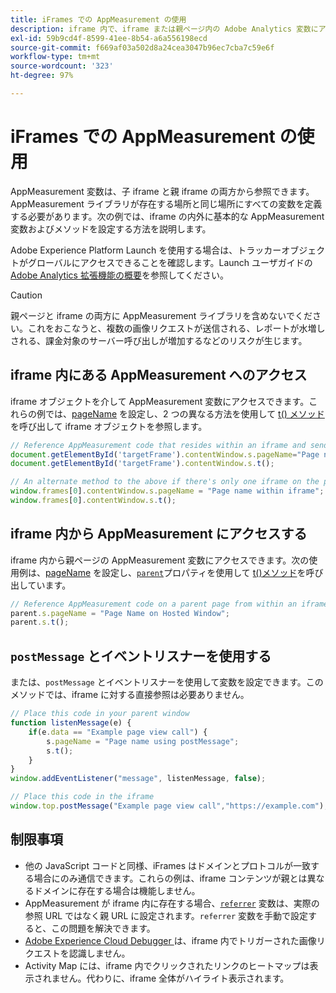 ```yaml
---
title: iFrames での AppMeasurement の使用
description: iframe 内で、iframe または親ページ内の Adobe Analytics 変数にアクセスします。
exl-id: 59b9cd4f-8599-41ee-8b54-a6a556198ecd
source-git-commit: f669af03a502d8a24cea3047b96ec7cba7c59e6f
workflow-type: tm+mt
source-wordcount: '323'
ht-degree: 97%

---
```


# iFrames での AppMeasurement の使用

AppMeasurement 変数は、子 iframe と親 iframe の両方から参照できます。AppMeasurement ライブラリが存在する場所と同じ場所にすべての変数を定義する必要があります。次の例では、iframe の内外に基本的な AppMeasurement 変数およびメソッドを設定する方法を説明します。

Adobe Experience Platform Launch を使用する場合は、トラッカーオブジェクトがグローバルにアクセスできることを確認します。Launch ユーザガイドの[Adobe Analytics 拡張機能の概要](https://experienceleague.adobe.com/docs/launch/using/extensions-ref/adobe-extension/analytics-extension/overview.html)を参照してください。

>[!CAUTION]
>
>親ページと iframe の両方に AppMeasurement ライブラリを含めないでください。これをおこなうと、複数の画像リクエストが送信される、レポートが水増しされる、課金対象のサーバー呼び出しが増加するなどのリスクが生じます。

## iframe 内にある AppMeasurement へのアクセス

iframe オブジェクトを介して AppMeasurement 変数にアクセスできます。これらの例では、[pageName](../vars/page-vars/pagename.md) を設定し、2 つの異なる方法を使用して [t() メソッド](../vars/functions/t-method.md)を呼び出して iframe オブジェクトを参照します。

```js
// Reference AppMeasurement code that resides within an iframe and send an image request
document.getElementById('targetFrame').contentWindow.s.pageName="Page name within iframe";
document.getElementById('targetFrame').contentWindow.s.t();

// An alternate method to the above if there's only one iframe on the page
window.frames[0].contentWindow.s.pageName = "Page name within iframe";
window.frames[0].contentWindow.s.t();
```

## iframe 内から AppMeasurement にアクセスする

iframe 内から親ページの AppMeasurement 変数にアクセスできます。次の使用例は、[pageName](../vars/page-vars/pagename.md) を設定し、[`parent`](https://www.w3schools.com/jsref/prop_win_parent.asp)プロパティを使用して [t()メソッド](../vars/functions/t-method.md)を呼び出しています。

```js
// Reference AppMeasurement code on a parent page from within an iframe and send an image request
parent.s.pageName = "Page Name on Hosted Window";
parent.s.t();
```

## `postMessage` とイベントリスナーを使用する

または、`postMessage` とイベントリスナーを使用して変数を設定できます。このメソッドでは、iframe に対する直接参照は必要ありません。

```js
// Place this code in your parent window
function listenMessage(e) {
    if(e.data == "Example page view call") {
        s.pageName = "Page name using postMessage";
        s.t();
    }
}
window.addEventListener("message", listenMessage, false);

// Place this code in the iframe
window.top.postMessage("Example page view call","https://example.com");
```

## 制限事項

* 他の JavaScript コードと同様、iFrames はドメインとプロトコルが一致する場合にのみ通信できます。これらの例は、iframe コンテンツが親とは異なるドメインに存在する場合は機能しません。
* AppMeasurement が iframe 内に存在する場合、[`referrer`](../vars/page-vars/referrer.md) 変数は、実際の参照 URL ではなく親 URL に設定されます。`referrer` 変数を手動で設定すると、この問題を解決できます。
* [Adobe Experience Cloud Debugger ](https://docs.adobe.com/content/help/ja-JP/experience-cloud/user-guides/home.translate.html)は、iframe 内でトリガーされた画像リクエストを認識しません。
* Activity Map には、iframe 内でクリックされたリンクのヒートマップは表示されません。代わりに、iframe 全体がハイライト表示されます。
